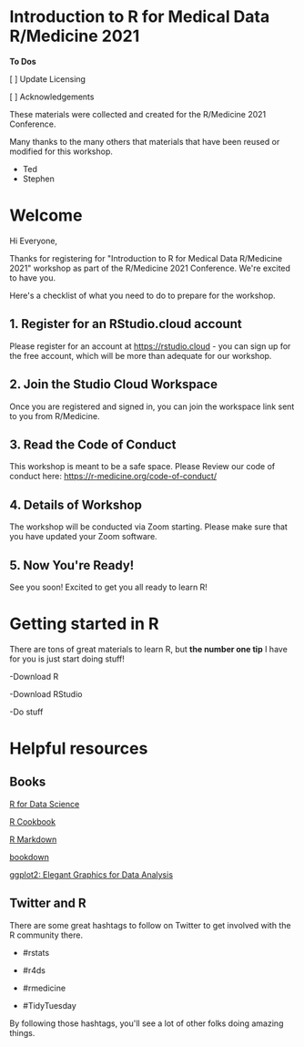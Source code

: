 
# Introduction to R for Medical Data R/Medicine 2021

**To Dos**

[ ] Update Licensing

[ ] Acknowledgements

These materials were collected and created for the R/Medicine 2021 Conference. 

Many thanks to the many others that materials that have been reused or modified for this workshop. 

- Ted
- Stephen

# Welcome

Hi Everyone,

Thanks for registering for "Introduction to R for Medical Data R/Medicine 2021" workshop as part of the R/Medicine 2021 Conference. We're excited to have you. 

Here's a checklist of what you need to do to prepare for the workshop.

## 1. Register for an RStudio.cloud account

Please register for an account at https://rstudio.cloud - you can sign up for the free account, which will be more than adequate for our workshop.

## 2. Join the Studio Cloud Workspace 

Once you are registered and signed in, you can join the workspace link sent to you from R/Medicine.

## 3. Read the Code of Conduct

This workshop is meant to be a safe space. Please Review our code of conduct here: https://r-medicine.org/code-of-conduct/

## 4. Details of Workshop 

The workshop will be conducted via Zoom starting. Please make sure that you have updated your Zoom software.

## 5. Now You're Ready!

See you soon! Excited to get you all ready to learn R!

# Getting started in R

There are tons of great materials to learn R, but **the number one tip** I have for you is just start doing stuff! 

-Download R 

-Download RStudio 

-Do stuff 

# Helpful resources

## Books

[R for Data Science](https://r4ds.had.co.nz/)

[R Cookbook](https://rc2e.com/)

[R Markdown](https://bookdown.org/yihui/rmarkdown/)

[bookdown](https://bookdown.org/yihui/bookdown/)

[ggplot2: Elegant Graphics for Data Analysis](https://ggplot2-book.org/)

## Twitter and R

There are some great hashtags to follow on Twitter to get involved with the R community there.

- #rstats

- #r4ds

- #rmedicine

- #TidyTuesday

By following those hashtags, you'll see a lot of other folks doing amazing things.  
